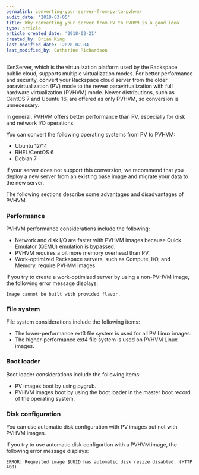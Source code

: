 ```yaml
---
permalink: converting-your-server-from-pv-to-pvhvm/
audit_date: '2018-03-05'
title: Why converting your server from PV to PVHVM is a good idea
type: article
article created_date: '2018-02-21'
created_by: Brian King
last_modified_date: '2020-02-04'
last_modified_by: Catherine Richardson
---
```


XenServer, which is the virtualization platform used by the Rackspace public cloud, supports multiple
virtualization modes. For better performance and security, convert your Rackspace cloud server from
the older paravirtualization (PV) mode to the newer paravirtualization with full hardware
virtualization (PVHVM) mode. Newer distributions, such as CentOS 7 and Ubuntu 16, are offered as only
PVHVM, so conversion is unnecessary.

In general, PVHVM offers better performance than PV, especially for disk and network I/O operations.

You can convert the following operating systems from PV to PVHVM:

- Ubuntu 12/14
- RHEL/CentOS 6
- Debian 7

If your server does not support this conversion, we recommend that you deploy a new server from an existing base image and
migrate your data to the new server.

The following sections describe some advantages and disadvantages of PVHVM.

### Performance

PVHVM performance considerations include the following:

-  Network and disk I/O are faster with PVHVM images because Quick Emulator (QEMU) emulation is bypassed.
-  PVHVM requires a bit more memory overhead than PV.
-  Work-optimized Rackspace servers, such as Compute, I/O, and Memory, require PVHVM images.

If you try to create a work-optimized server by using a non-PVHVM image, the following error message displays:

`Image cannot be built with provided flavor.`

### File system

File system considerations include the following items:

-  The lower-performance ext3 file system is used for all PV Linux images.
-  The higher-performance ext4 file system is used on PVHVM Linux images.

### Boot loader

Boot loader considerations include the following items:

-  PV images boot by using pygrub.
-  PVHVM images boot by using the boot loader in the master boot record of the operating system.

### Disk configuration

You can use automatic disk configuration with PV images but not with PVHVM images.

If you try to use automatic disk configurtion with a PVHVM image, the following error message displays:

`ERROR: Requested image $UUID has automatic disk resize disabled. (HTTP 400)`
